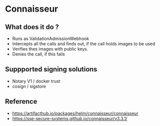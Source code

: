 # Connaisseur 

## What does it do ? 

  * Runs as ValidationAdmissionWebhook
  * Intercepts all the calls and finds out, if the call holds images to be used 
  * Verifies thes images with public keys.
  * Denies the call, if this fails

## Suppported signing solutions 

  * Notary V1 / docker trust 
  * cosign / sigstore 

## Reference 

  * https://artifacthub.io/packages/helm/connaisseur/connaisseur
  * https://sse-secure-systems.github.io/connaisseur/v3.3.1/
